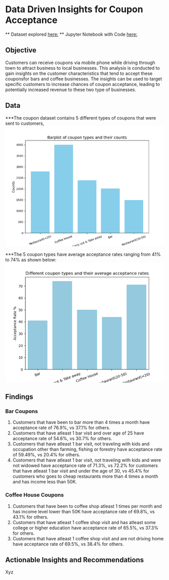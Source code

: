 # Data Driven Insights for Coupon Acceptance 
** Dataset explored [here:](https://github.com/lvhaohan59/jingprojects/blob/main/data/coupons.csv)
** Jupyter Notebook with Code [here:](https://github.com/lvhaohan59/jingprojects/blob/main/coupon_acceptance_analysis.ipynb) 

## Objective
Customers can receive coupons via mobile phone while driving through town to attract business to local businesses. This analysis is conducted to gain insights on the customer characteristics that tend to accept these couponsfor bars and coffee businesses. The insights can be used to target specific customers to increase chances of coupon acceptance, leading to potentially increased revenue to these two type of businesses. 

## Data
***The coupon dataset contains 5 different types of coupons that were sent to customers, 
![Barplot of coupon types and their counts](https://github.com/lvhaohan59/jingprojects/blob/main/images/coupon_barplot.png) 

***The 5 coupon types have average acceptance rates ranging from 41% to 74% as shown below: 
![Barplot of coupon types and their average acceptance rates](https://github.com/lvhaohan59/jingprojects/blob/main/images/barplot_accept_rate.png) 

## Findings 
### Bar Coupons
1. Customers that have been to bar more than 4 times a month have acceptance rate of 76.9%, vs 37.1% for others.
2. Customers that have atleast 1 bar visit and over age of 25 have acceptance rate of 54.6%, vs 30.7% for others.
3. Customers that have atleast 1 bar visit, not traveling with kids and occupation other than farming, fishing or forestry have acceptance rate of 59.49%, vs 20.4% for others.
4. Customers that have atleast 1 bar visit, not traveling with kids and were not widowed have acceptance rate of 71.3%,
   vs 72.2% for customers that have atleast 1 bar visit and under the age of 30,
   vs 45.4% for customers who goes to cheap restaurants more than 4 times a month and has income less than 50K.
### Coffee House Coupons
1. Customers that have been to coffee shop atleast 1 times per month and has income level lower than 50K have acceptance rate of 69.8%, vs 43.1% for others.
2. Customers that have atleast 1 coffee shop visit and has atleast some college or higher education have acceptance rate of 65.5%, vs 37.3% for others.
3. Customers that have atleast 1 coffee shop visit and are not driving home have acceptance rate of 69.5%, vs 38.4% for others. 

## Actionable Insights and Recommendations
Xyz




